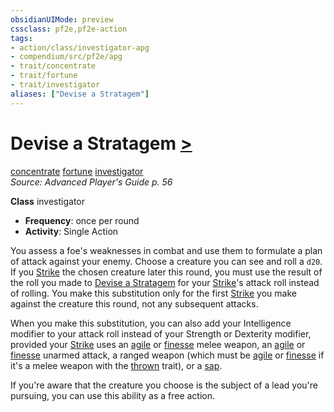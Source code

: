 ```yaml
---
obsidianUIMode: preview
cssclass: pf2e,pf2e-action
tags:
- action/class/investigator-apg
- compendium/src/pf2e/apg
- trait/concentrate
- trait/fortune
- trait/investigator
aliases: ["Devise a Stratagem"]
---
```

# Devise a Stratagem [>](/rules/core-rulebook/chapter-9-playing-the-game.md#Actions "Single Action")
[concentrate](/rules/traits/concentrate.md)  [fortune](/rules/traits/fortune.md)  [investigator](/rules/traits/investigator-apg.md)  
*Source: Advanced Player's Guide p. 56*  

**Class** investigator
- **Frequency**: once per round
- **Activity**: Single Action

You assess a foe's weaknesses in combat and use them to formulate a plan of attack against your enemy. Choose a creature you can see and roll a `d20`. If you [Strike](/rules/actions/strike.md) the chosen creature later this round, you must use the result of the roll you made to [Devise a Stratagem](/rules/actions/devise-a-stratagem-apg.md) for your [Strike](/rules/actions/strike.md)'s attack roll instead of rolling. You make this substitution only for the first [Strike](/rules/actions/strike.md) you make against the creature this round, not any subsequent attacks.

When you make this substitution, you can also add your Intelligence modifier to your attack roll instead of your Strength or Dexterity modifier, provided your [Strike](/rules/actions/strike.md) uses an [agile](/rules/traits/agile.md) or [finesse](/rules/traits/finesse.md) melee weapon, an [agile](/rules/traits/agile.md) or [finesse](/rules/traits/finesse.md) unarmed attack, a ranged weapon (which must be [agile](/rules/traits/agile.md) or [finesse](/rules/traits/finesse.md) if it's a melee weapon with the [thrown](/rules/traits/thrown.md) trait), or a [sap](/compendium/equipment/items/sap.md).

If you're aware that the creature you choose is the subject of a lead you're pursuing, you can use this ability as a free action.